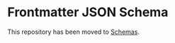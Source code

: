 # Frontmatter JSON Schema

This repository has been moved to [Schemas](https://github.com/thegalactiks/schemas).
